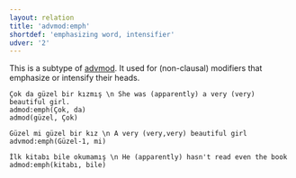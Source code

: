 ```yaml
---
layout: relation
title: 'advmod:emph'
shortdef: 'emphasizing word, intensifier'
udver: '2'
---
```


This is a subtype of  [advmod](). 
It used for (non-clausal) modifiers that emphasize or intensify their heads.

~~~ sdparse
Çok da güzel bir kızmış \n She was (apparently) a very (very) beautiful girl.
admod:emph(Çok, da)
admod(güzel, Çok)
~~~

~~~ sdparse
Güzel mi güzel bir kız \n A very (very,very) beautiful girl
advmod:emph(Güzel-1, mi)
~~~

~~~ sdparse
İlk kitabı bile okumamış \n He (apparently) hasn't read even the book
admod:emph(kitabı, bile)
~~~


